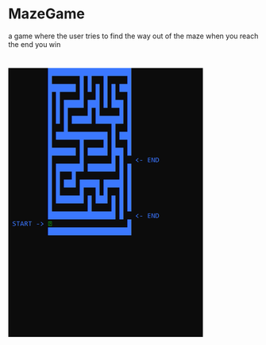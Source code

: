 # MazeGame
a game where the user tries to find the way out of the maze 
when you reach the end you win
#
![Maze output](CaptureMaze.PNG?raw=true "Title")
